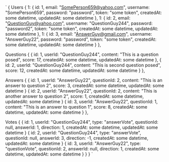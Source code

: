 `
{
  Users {
    1: {
      id: 1,
      email: "SomePerson659@yahoo.com",
      username: "SomePerson659",
      password: "password",
      token: "some token",
      createdAt: some datetime,
      updatedAt: some datetime
    },
    1: {
      id: 2,
      email: "QuestionGuy@yahoo.com",
      username: "QuestionGuy244",
      password: "password2",
      token: "some token",
      createdAt: some datetime,
      updatedAt: some datetime
    },
    1: {
      id: 3,
      email: "AnswerGuy@gmail.com",
      username: "AnswerGuy22",
      password: "password",
      token: "some token",
      createdAt: some datetime,
      updatedAt: some datetime
    }
  },


  Questions {
    {
      id: 1,
      userId: "QuestionGuy244",
      content: "This is a question posed",
      score: 17,
      createdAt: some datetime,
      updatedAt: some datetime
    },
    {
      id: 2,
      userId: "QuestionGuy244",
      content: "This is second question posed",
      score: 12,
      createdAt: some datetime,
      updatedAt: some datetime
    }
  },

  Answers {
    {
      id: 1,
      userId: "AnswerGuy22",
      questionId: 2,
      content: "This is an answer to question 2",
      score: 3,
      createdAt: some datetime,
      updatedAt: some datetime
    }
    {
      id: 2,
      userId: "AnswerGuy22",
      questionId: 2,
      content: "This is another answer to question 2",
      score: 1,
      createdAt: some datetime,
      updatedAt: some datetime
    }
    {
      id: 3,
      userId: "AnswerGuy22",
      questionId: 1,
      content: "This is an answer to question 1",
      score: 8,
      createdAt: some datetime,
      updatedAt: some datetime
    }
  },

  Votes {
    {
      id: 1,
      userId: "QuestionGuy244",
      type: "answerVote",
      questionId: null,
      answerId: 1,
      direction: 1,
      createdAt: some datetime,
      updatedAt: some datetime
    }
    {
      id: 2,
      userId: "QuestionGuy244",
      type: "answerVote",
      questionId: null,
      answerId: 3,
      direction: -1,
      createdAt: some datetime,
      updatedAt: some datetime
    }
    {
      id: 3,
      userId: "AnswerGuy22",
      type: "questionVote",
      questionId: 2,
      answerId: null,
      direction: 1,
      createdAt: some datetime,
      updatedAt: some datetime
    }
  }
}
`
